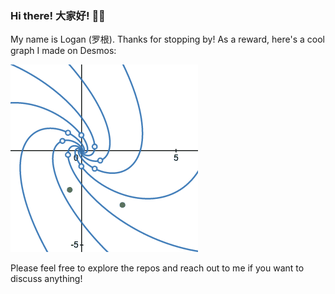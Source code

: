 ### Hi there! 大家好! 👋🏽

My name is Logan (罗根). Thanks for stopping by! As a reward, here's a cool graph I made on Desmos:  

  ![Alt Text](https://github.com/FlyingWorkshop/Desmos-Creations/blob/main/complex_phase_spiral.gif)

Please feel free to explore the repos and reach out to me if you want to discuss anything!
<!--
**FlyingWorkshop/FlyingWorkshop** is a ✨ _special_ ✨ repository because its `README.md` (this file) appears on your GitHub profile.

Here are some ideas to get you started:

- 🔭 I’m currently working on ...
- 🌱 I’m currently learning ...
- 👯 I’m looking to collaborate on ...
- 🤔 I’m looking for help with ...
- 💬 Ask me about ...
- 📫 How to reach me: ...
- 😄 Pronouns: ...
- ⚡ Fun fact: ...
-->
